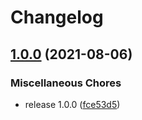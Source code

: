 # Changelog

## [1.0.0](https://www.github.com/rajesh-nitc/gcp-foundation/compare/v1.0.0...v1.0.0) (2021-08-06)


### Miscellaneous Chores

* release 1.0.0 ([fce53d5](https://www.github.com/rajesh-nitc/gcp-foundation/commit/fce53d5cc6a61c906116924e66231955789d710b))
